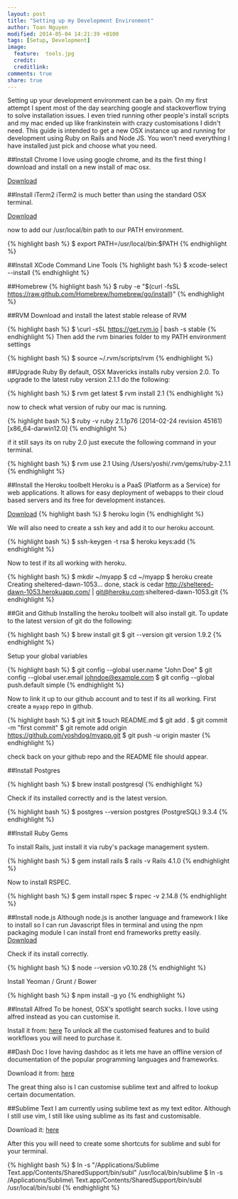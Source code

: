 ```yaml
---
layout: post
title: "Setting up my Development Environment"
author: Toan Nguyen
modified: 2014-05-04 14:21:39 +0100
tags: [Setup, Development]
image: 
  feature:	tools.jpg 
  credit: 
  creditlink: 
comments: true
share: true
---
```

Setting up your development environment can be a pain. On my first attempt I spent most of the day searching google and stackoverflow trying to solve installation issues. I even tried running other people's install scripts and my mac ended up like frankinstein with crazy customisations I didn't need. This guide is intended to get a new OSX instance up and running for development using Ruby on Rails and Node JS. You won't need everything I have installed just pick and choose what you need.

##Install Chrome
I love using google chrome, and its the first thing I download and install on a new install of mac osx.

[Download](http://www.google.com/chrome)

##Install iTerm2
iTerm2 is much better than using the standard OSX terminal.

[Download](http://www.iterm2.com)

now to add our /usr/local/bin path to our PATH environment.

{% highlight bash %}
$ export PATH=/usr/local/bin:$PATH
{% endhighlight %}


##Install XCode Command Line Tools
{% highlight bash %}
$ xcode-select --install
{% endhighlight %}

##Homebrew
{% highlight bash %}
$ ruby -e "$(curl -fsSL https://raw.github.com/Homebrew/homebrew/go/install)"
{% endhighlight %}

##RVM
Download and install the latest stable release of RVM

{% highlight bash %}
$ \curl -sSL https://get.rvm.io | bash -s stable
{% endhighlight %}
Then add the rvm binaries folder to my PATH environment settings

{% highlight bash %}
$ source ~/.rvm/scripts/rvm
{% endhighlight %}

##Upgrade Ruby
By default, OSX Mavericks installs ruby version 2.0. To upgrade to the latest ruby version 2.1.1 do the following:

{% highlight bash %}
$ rvm get latest
$ rvm install 2.1
{% endhighlight %}

now to check what version of ruby our mac is running.

{% highlight bash %}
$ ruby -v
ruby 2.1.1p76 (2014-02-24 revision 45161) [x86_64-darwin12.0]
{% endhighlight %}

if it still says its on ruby 2.0 just execute the following command in your terminal.

{% highlight bash %}
$ rvm use 2.1
Using /Users/yoshi/.rvm/gems/ruby-2.1.1
{% endhighlight %}

##Install the Heroku toolbelt
Heroku is a PaaS (Platform as a Service) for web applications. It allows for easy deployment of webapps to their cloud based servers and its free for development instances. 

[Download](https://toolbelt.heroku.com/)
{% highlight bash %}
$ heroku login
{% endhighlight %}

We will also need to create a ssh key and add it to our heroku account.

{% highlight bash %}
$ ssh-keygen -t rsa
$ heroku keys:add
{% endhighlight %}

Now to test if its all working with heroku.

{% highlight bash %}
$ mkdir ~/myapp
$ cd ~/myapp
$ heroku create
Creating sheltered-dawn-1053... done, stack is cedar
http://sheltered-dawn-1053.herokuapp.com/ | git@heroku.com:sheltered-dawn-1053.git
{% endhighlight %}

##Git and Github
Installing the heroku toolbelt will also install git. To update to the latest version of git do the following:

{% highlight bash %}
$ brew install git
$ git --version
git version 1.9.2
{% endhighlight %}


Setup your global variables

{% highlight bash %}
$ git config --global user.name "John Doe"
$ git config --global user.email johndoe@example.com
$ git config --global push.default simple
{% endhighlight %}

Now to link it up to our github account and to test if its all working.
First create a `myapp` repo in github.

{% highlight bash %}
$ git init
$ touch README.md
$ git add .
$ git commit -m "first commit"
$ git remote add origin https://github.com/yoshdog/myapp.git
$ git push -u origin master
{% endhighlight %}

check back on your github repo and the README file should appear.

##Install Postgres

{% highlight bash %}
$ brew install postgresql
{% endhighlight %}

Check if its installed correctly and is the latest version.

{% highlight bash %}
$ postgres --version
postgres (PostgreSQL) 9.3.4
{% endhighlight %}

##Install Ruby Gems

To install Rails, just install it via ruby's package management system.

{% highlight bash %}
$ gem install rails
$ rails -v
Rails 4.1.0
{% endhighlight %}

Now to install RSPEC.

{% highlight bash %}
$ gem install rspec
$ rspec -v
2.14.8
{% endhighlight %}

##Install node.js
Although node.js is another language and framework I like to install so I can run Javascript files in terminal and using the npm packaging module I can install front end frameworks pretty easily.
[Download](http://nodejs.org)

Check if its install correctly.

{% highlight bash %}
$ node --version
v0.10.28
{% endhighlight %}

Install Yeoman / Grunt / Bower

{% highlight bash %}
$ npm install -g yo
{% endhighlight %}

##Install Alfred
To be honest, OSX's spotlight search sucks. I love using alfred instead as you can customise it.

Install it from: [here](http://www.alfredapp.com)
To unlock all the customised features and to build workflows you will need to purchase it.

##Dash Doc
I love having dashdoc as it lets me have an offline version of documentation of the popular programming languages and frameworks.

Download it from: [here](http://london.kapeli.com/Dash.zip)

The great thing also is I can customise sublime text and alfred to lookup certain documentation.

##Sublime Text
I am currently using sublime text as my text editor. Although I still use vim, I still like using sublime as its fast and customisable.

Download it: [here](https://www.sublimetext.com/3)

After this you will need to create some shortcuts for sublime and subl for your terminal.


{% highlight bash %}
$ ln -s "/Applications/Sublime Text.app/Contents/SharedSupport/bin/subl" /usr/local/bin/sublime
$ ln -s /Applications/Sublime\ Text.app/Contents/SharedSupport/bin/subl /usr/local/bin/subl
{% endhighlight %}
